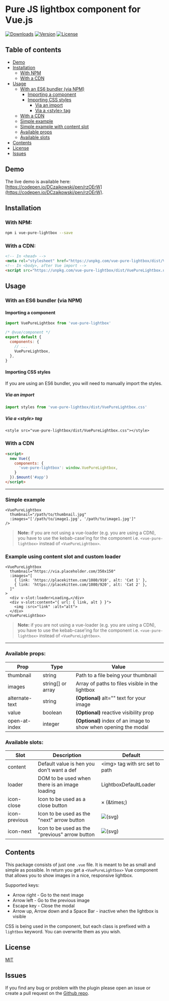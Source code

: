 # Pure JS lightbox component for Vue.js
<a href="https://www.npmjs.com/package/vue-pure-lightbox"><img src="https://img.shields.io/npm/dt/vue-pure-lightbox.svg" alt="Downloads"></a>
<a href="https://www.npmjs.com/package/vue-pure-lightbox"><img src="https://img.shields.io/npm/v/vue-pure-lightbox.svg" alt="Version"></a>
<a href="https://spdx.org/licenses/MIT.html"><img src="https://img.shields.io/npm/l/vue-pure-lightbox.svg" alt="License"></a>

## Table of contents
* [Demo](#demo)
* [Installation](#installation)
  * [With NPM](#with-npm)
  * [With a CDN](#with-a-cdn)
* [Usage](#usage)
  * [With an ES6 bundler (via NPM)](#with-an-es6-bundler-via-npm)
    * [Importing a component](#importing-a-component)
    * [Importing CSS styles](#importing-css-styles)
      * [Via an import](#via-an-import)
      * [Via a &lt;style&gt; tag](#via-a-style-tag)
  * [With a CDN](#with-a-cdn)
  * [Simple example](#simple-example)
  * [Simple example with content slot](#simple-example-with-content-slot)
  * [Available props](#available-props)
  * [Available slots](#available-slots)
* [Contents](#contents)
* [License](#license)
* [Issues](#issues)

## Demo
The live demo is available here: [https://codepen.io/DCzajkowski/pen/rzOErW](https://codepen.io/DCzajkowski/pen/rzOErW).

## Installation
### With NPM:
```bash
npm i vue-pure-lightbox --save
```

### With a CDN:
```html
<!-- In <head> -->
<meta rel="stylesheet" href="https://unpkg.com/vue-pure-lightbox/dist/VuePureLightbox.css">
<!-- In <body>, after Vue import -->
<script src="https://unpkg.com/vue-pure-lightbox/dist/VuePureLightbox.umd.min.js"></script>
```

## Usage
### With an ES6 bundler (via NPM)

#### Importing a component
```js
import VuePureLightbox from 'vue-pure-lightbox'

/* @vue/component */
export default {
  components: {
    // ...
    VuePureLightbox,
  },
}
```

#### Importing CSS styles

If you are using an ES6 bundler, you will need to manually import the styles.

##### Via an import
```js
import styles from 'vue-pure-lightbox/dist/VuePureLightbox.css'
```

##### Via a &lt;style&gt; tag
```vue
<style src="vue-pure-lightbox/dist/VuePureLightbox.css"></style>
```

### With a CDN
```html
<script>
  new Vue({
    components: {
      'vue-pure-lightbox': window.VuePureLightbox,
    }
  }).$mount('#app')
</script>
```

---

### Simple example

```vue
<VuePureLightbox
  thumbnail="/path/to/thumbnail.jpg"
  :images="['/path/to/image1.jpg', '/path/to/image1.jpg']"
/>
```

> **Note:** if you are not using a vue-loader (e.g. you are using a CDN), you have to use the kebab-case'ing for the component i.e. `<vue-pure-lightbox>` instead of `<VuePureLightbox>`.

### Example using content slot and custom loader

```vue
<VuePureLightbox
  thumbnail="https://via.placeholder.com/350x150"
  :images="[
    { link: 'https://placekitten.com/1080/910', alt: 'Cat 1' },
    { link: 'https://placekitten.com/1080/920', alt: 'Cat 2' },
  ]"
>
  <div v-slot:loader>Loading…</div>
  <div v-slot:content="{ url: { link, alt } }">
    <img :src="link" :alt="alt">
  </div>
</VuePureLightbox>
```

> **Note:** if you are not using a vue-loader (e.g. you are using a CDN), you have to use the kebab-case'ing for the component i.e. `<vue-pure-lightbox>` instead of `<VuePureLightbox>`.

---

### Available props:

| Prop           | Type              | Value                                                           |
| -------------- | ----------------- | --------------------------------------------------------------- |
| thumbnail      | string            | Path to a file being your thumbnail                             |
| images         | string[] or array | Array of paths to files visible in the lightbox                 |
| alternate-text | string            | **(Optional)** alt="" text for your image                       |
| value          | boolean           | **(Optional)** reactive visibility prop                         |
| open-at-index  | integer           | **(Optional)** index of an image to show when opening the modal |

### Available slots:
| Slot          | Description                                    | Default                                   |
| ------------- | ---------------------------------------------- | ----------------------------------------- |
| content       | Default value is hen you don't want a def      | &lt;img&gt; tag with src set to path      |
| loader        | DOM to be used when there is an image loading  | LightboxDefaultLoader                     |
| icon-close    | Icon to be used as a close button              | &times; (&amp;times;)                     |
| icon-previous | Icon to be used as the "next" arrow button     | ![](https://i.imgur.com/HcdxJmd.png)(svg) |
| icon-next     | Icon to be used as the "previous" arrow button | ![](https://i.imgur.com/oErSVk3.png)(svg) |

## Contents
This package consists of just one `.vue` file. It is meant to be as small and simple as possible.
In return you get a `<VuePureLightbox>` Vue component that allows you to show images in a nice, responsive lightbox.

Supported keys:
- Arrow right - Go to the next image
- Arrow left - Go to the previous image
- Escape key - Close the modal
- Arrow up, Arrow down and a Space Bar - inactive when the lightbox is visible

CSS is being used in the component, but each class is prefixed with a `lightbox` keyword. You can overwrite them as you wish.

## License
[MIT](https://github.com/DCzajkowski/vue-pure-lightbox/blob/3.0.0/LICENSE)

## Issues
If you find any bug or problem with the plugin please open an issue or create a pull request on the [Github repo](https://github.com/DCzajkowski/vue-pure-lightbox).
